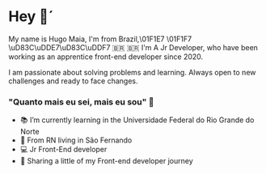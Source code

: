 # Hey 👋´
My name is Hugo Maia, I'm from Brazil,\01F1E7 \01F1F7
\uD83C\uDDE7\uD83C\uDDF7
&#x1F1E7;&#x1F1F7;
&#127463;&#127479;
I'm A Jr Developer, who have been working as an apprentice front-end developer since 2020.

I am passionate about solving problems and learning. Always open to new challenges and ready to face changes.


### "Quanto mais eu sei, mais eu sou" 🧠 
- 📚 I’m currently learning in the Universidade Federal do Rio Grande do Norte
- 📍  From RN living in São Fernando
- 💻 Jr Front-End developer
- 🚀 Sharing a little of my Front-end developer journey 



<!--
**hugo2m/hugo2m** is a ✨ _special_ ✨ repository because its `README.md` (this file) appears on your GitHub profile.

Here are some ideas to get you started:

- 🔭 I’m currently working on ...
- 🌱 I’m currently learning ...
- 👯 I’m looking to collaborate on ...
- 🤔 I’m looking for help with ...
- 💬 Ask me about ...
- 📫 How to reach me: ...
- 😄 Pronouns: ...
- ⚡ Fun fact: ...
-->
